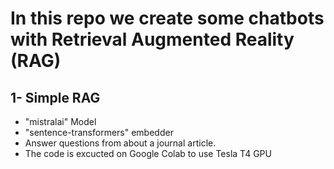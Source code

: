 # In this repo we create some chatbots with Retrieval Augmented Reality (RAG)

## 1- Simple RAG 
- "mistralai" Model
- "sentence-transformers" embedder
- Answer questions from about a journal article.
- The code is excucted on Google Colab to use Tesla T4 GPU
